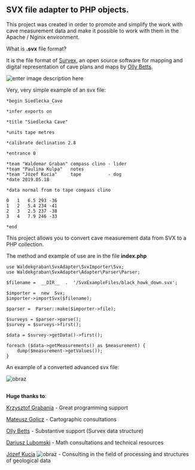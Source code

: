 

## SVX file adapter to PHP objects.

This project was created in order to promote and simplify the work with cave measurement data and make it possible to work with them in the Apache / Nginix environment.

What is **.svx** file format?

It is the file format of [Survex](https://survex.com/), an open source software for mapping and digital representation of cave plans and maps by [Olly Betts](https://github.com/ojwb).

![enter image description here](https://survex.com/img/aven-1.2.19-microsoft-windows.png)

Very, very simple example of an svx file:


    *begin Siedlecka_Cave
    
    *infer exports on
    
    *title "Siedlecka Cave"
    
    *units tape metres
    
    *calibrate declination 2.8
    
    *entrance 0
    
    *team "Waldemar Graban" compass clino - lider
    *team "Paulina Kulpa"   notes
    *team "Józef Kucia"     tape	      - dog
    *date 2019.05.18
    
    *data normal from to tape compass clino
    
    0	1	6.5	293	-36
    1	2	5.4	234	-41
    2	3	2.5	237	-38
    3	4	7.9	246	-33
    
    *end

This project allows you to convert cave measurement data from SVX to a PHP collection.

The method and example of use are in the file **index.php**

    use Waldekgraban\SvxAdapter\SvxImporter\Svx;
    use Waldekgraban\SvxAdapter\Adapter\Parser\Parser;
  
    $filename =  __DIR__  .  '/SvxExampleFiles/black_howk_down.svx';
    
    $importer =  new  Svx;
    $importer->importSvx($filename);
    
    $parser =  Parser::make($importer->file);
    
    $surveys = $parser->parse();
    $survey = $surveys->first();
    
    $data = $survey->getData()->first();
    
    foreach ($data->getMeasurements() as $measurement) {
        dump($measurement->getValues());
    }

An example of a converted advanced svx file:

![obraz](https://user-images.githubusercontent.com/18677004/173449179-4b961a52-a747-4153-8c9f-d5534f635762.png)

## 

**Huge thanks to**:

[Krzysztof Grabania](https://github.com/Dartui) - Great programming support

[Mateusz Golicz](https://github.com/mteg) - Cartographic consultations

[Olly Betts](https://github.com/ojwb) - Substantive support (Survex data structure)

[Dariusz Lubomski](https://github.com/dlubom) - Math consultations and technical resources

[Józef Kucia](https://github.com/jozefkucia) ![obraz](https://user-images.githubusercontent.com/18677004/173452533-43bd64cb-49c3-4352-9100-e5d90fa26cb0.png) - Consulting in the field of processing and structures of geological data

